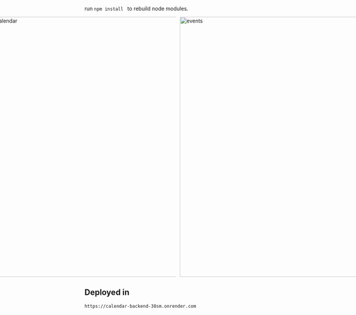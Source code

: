 run `npm install ` to rebuild node modules.


<div style="display: flex; justify-content: center; gap: 10px;">
  <img src="https://github.com/edwinmoreno77/calendar-backend/blob/main/assets/calendar.gif" alt="calendar" width="700">
  <img src="https://github.com/edwinmoreno77/calendar-backend/blob/main/assets/calendarEvent.gif" alt="events" width="700">
</div>


## Deployed in

```
https://calendar-backend-38sm.onrender.com
```
